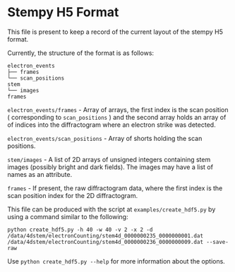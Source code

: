 Stempy H5 Format
================

This file is present to keep a record of the current layout of
the stempy H5 format.

Currently, the structure of the format is as follows:
```
electron_events
├── frames
└── scan_positions
stem
└── images
frames
```

`electron_events/frames` - Array of arrays, the first index is the scan position
( corresponding to `scan_positions` ) and the second array holds an array of
of indices into the diffractogram where an electron strike was detected.

`electron_events/scan_positions` - Array of shorts holding the scan positions.

`stem/images` - A list of 2D arrays of unsigned integers containing stem images
(possibly bright and dark fields). The images may have a list of names as an
attribute.

`frames` - If present, the raw diffractogram data, where the first index is the scan
position index for the 2D diffractogram.

This file can be produced with the script at `examples/create_hdf5.py`
by using a command similar to the following:
```
python create_hdf5.py -h 40 -w 40 -v 2 -x 2 -d /data/4dstem/electronCounting/stem4d_0000000235_0000000001.dat /data/4dstem/electronCounting/stem4d_0000000236_0000000009.dat --save-raw
```

Use `python create_hdf5.py --help` for more information about the
options.
